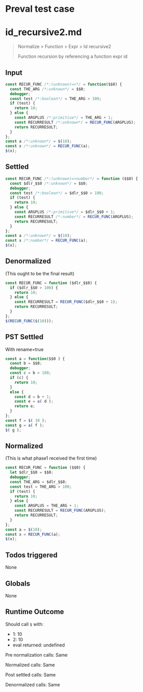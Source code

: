 # Preval test case

# id_recursive2.md

> Normalize > Function > Expr > Id recursive2
>
> Function recursion by referencing a function expr id

## Input

`````js filename=intro
const RECUR_FUNC /*:(unknown)=>*/ = function($$0) {
  const THE_ARG /*:unknown*/ = $$0;
  debugger;
  const test /*:boolean*/ = THE_ARG > 100;
  if (test) {
    return 10;
  } else {
    const ARGPLUS /*:primitive*/ = THE_ARG + 1;
    const RECURRESULT /*:unknown*/ = RECUR_FUNC(ARGPLUS);
    return RECURRESULT;
  }
};
const a /*:unknown*/ = $(10);
const x /*:unknown*/ = RECUR_FUNC(a);
$(x);
`````


## Settled


`````js filename=intro
const RECUR_FUNC /*:(unknown)=>number*/ = function ($$0) {
  const $dlr_$$0 /*:unknown*/ = $$0;
  debugger;
  const test /*:boolean*/ = $dlr_$$0 > 100;
  if (test) {
    return 10;
  } else {
    const ARGPLUS /*:primitive*/ = $dlr_$$0 + 1;
    const RECURRESULT /*:number*/ = RECUR_FUNC(ARGPLUS);
    return RECURRESULT;
  }
};
const a /*:unknown*/ = $(10);
const x /*:number*/ = RECUR_FUNC(a);
$(x);
`````


## Denormalized
(This ought to be the final result)

`````js filename=intro
const RECUR_FUNC = function ($dlr_$$0) {
  if ($dlr_$$0 > 100) {
    return 10;
  } else {
    const RECURRESULT = RECUR_FUNC($dlr_$$0 + 1);
    return RECURRESULT;
  }
};
$(RECUR_FUNC($(10)));
`````


## PST Settled
With rename=true

`````js filename=intro
const a = function($$0 ) {
  const b = $$0;
  debugger;
  const c = b > 100;
  if (c) {
    return 10;
  }
  else {
    const d = b + 1;
    const e = a( d );
    return e;
  }
};
const f = $( 10 );
const g = a( f );
$( g );
`````


## Normalized
(This is what phase1 received the first time)

`````js filename=intro
const RECUR_FUNC = function ($$0) {
  let $dlr_$$0 = $$0;
  debugger;
  const THE_ARG = $dlr_$$0;
  const test = THE_ARG > 100;
  if (test) {
    return 10;
  } else {
    const ARGPLUS = THE_ARG + 1;
    const RECURRESULT = RECUR_FUNC(ARGPLUS);
    return RECURRESULT;
  }
};
const a = $(10);
const x = RECUR_FUNC(a);
$(x);
`````


## Todos triggered


None


## Globals


None


## Runtime Outcome


Should call `$` with:
 - 1: 10
 - 2: 10
 - eval returned: undefined

Pre normalization calls: Same

Normalized calls: Same

Post settled calls: Same

Denormalized calls: Same
